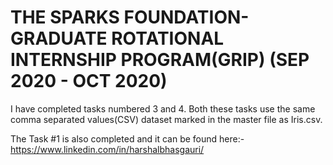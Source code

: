 # THE SPARKS FOUNDATION- GRADUATE ROTATIONAL INTERNSHIP PROGRAM(GRIP) (SEP 2020 - OCT 2020)

I have completed tasks numbered 3 and 4. Both these tasks use the same comma separated values(CSV) dataset marked in the master file as Iris.csv.

The Task #1 is also completed and it can be found here:-  https://www.linkedin.com/in/harshalbhasgauri/
